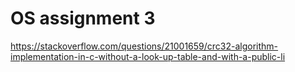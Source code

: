 # OS assignment 3
 






https://stackoverflow.com/questions/21001659/crc32-algorithm-implementation-in-c-without-a-look-up-table-and-with-a-public-li